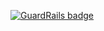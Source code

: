 
[![GuardRails badge](https://badges.production.guardrails.io/shtakai/dot.svg)](https://www.guardrails.io)

